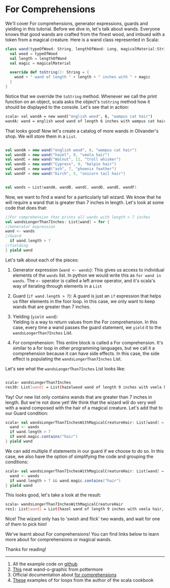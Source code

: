# For Comprehensions

We'll cover For comprehensions, generator expressions, guards and yielding in this tutorial. Before we dive in, let's talk about wands. Everyone knows that good wands are crafted from the finest wood, and imbued with a token from a magical creature. Here is a wand class represented in Scala:

```scala 
class wand(typeOfWood: String, lengthOfWand: Long, magicalMaterial:String) {
  val wood = typeOfWood
  val length = lengthOfWand
  val magic = magicalMaterial

  override def toString(): String = {
    wood + " wand of length " + length + " inches with " + magic
  }
}
```
Notice that we override the `toString` method. Whenever we call the print function on an object, scala asks the object's `toString` method how it should be displayed to the console. Let's see that in action: 

```sh 
scala> val wandA = new wand("english wood", 6, "wampus cat hair")
wandA: wand = english wood wand of length 6 inches with wampus cat hair
```

That looks good! Now let's create a catalog of more wands in Olivander's shop. We will store them in a `List`.

```scala

val wandA = new wand("english wood", 6, "wampus cat hair")
val wandB = new wand("hazel", 9, "veela hair")
val wandC = new wand("Walnut", 11, "troll whisker")
val wandD = new wand("Cypress", 9, "kelpie hair")
val wandE = new wand("ash", 7, "phoenix feather")
val wandF = new wand("birch", 5, "unicorn tail hair")


val wands = List(wandA, wandB, wandC, wandD, wandE, wandF)

```

Now, we want to find a wand for a particularly tall wizard. We know that he will require a wand that is greater than 7 inches in length. Let's look at some code that does that: 

```scala 
//For comprehension that prints all wands with length > 7 inches
val wandsLongerThan7Inches: List[wand] = for {
//Generator expression
wand <- wands
//Guard
  if wand.length > 7
//Yielding
} yield wand

```

Let's talk about each of the pieces: 

1. Generator expression (`wand <- wands`): 
This gives us access to individual elements of the `wands` list. In python we would write this as `for wand in wands`. The `<-` operator is called a left arrow operator, and it's scala's way of iterating through elements in a `List` 

2. Guard (`if wand.length > 7`):
A guard is just an `if` expression that helps us filter elements in the foor loop. In this case, we only want to keep wands that are greater than 7 inches.

3. Yielding (`yield wand`):  
Yielding is a way to return values from the For comprehension. In this case, every time a wand passes the guard statement, we `yield` it to the `wandsLongerThan7Inches` List. 

4. For comprehension: 
This entire block is called a For comprehension. It's similar to a for loop in other programming languages, but we call it a comprehension because it can have side effects. In this case, the side effect is populating the `wandsLongerThan7Inches` List. 


Let's see what the `wandsLongerThan7Inches` List looks like: 

```sh 

scala> wandsLongerThan7Inches
res30: List[wand] = List(hazelwood wand of length 9 inches with veela hair, Walnutwood wand of length 11 inches with troll whisker, Cypresswood wand of length 9 inches with kelpie hair)

```

Yay! Our new list only contains wands that are greater than 7 inches in length. But we're not done yet! We think that the wizard will do very well with a wand composed with the hair of a magical creature. Let's add that to our Guard condition: 

```scala 
scala> val wandsLongerThan7InchesWithMagicalCreatureHair: List[wand] = for {
  wand <- wands
  if wand.length > 7
  if wand.magic.contains("hair")
} yield wand
```
We can add multiple if statements in our guard if we choose to do so. In this case, we also have the option of simplifying the code and grouping the conditions: 

```scala 
scala> val wandsLongerThan7InchesWithMagicalCreatureHair: List[wand] = for {
  wand <- wands
  if wand.length > 7 && wand.magic.contains("hair")
} yield wand
```

This looks good, let's take a look at the result:

```sh
scala> wandsLongerThan7InchesWithMagicalCreatureHair
res1: List[wand] = List(hazel wand of length 9 inches with veela hair, Cypress wand of length 9 inches with kelpie hair)
```

Nice! The wizard only has to 'swish and flick' two wands, and wait for one of them to pick him! 

We've learnt about For comprehensions! You can find links below to learn more about for comprehensions or magical wands. 

Thanks for reading!
___

1. All the example code on [github](https://github.com/kamyashethia/ScalaForThePotterhead/blob/yield-keyword/ForComprehension.scala)
2. [This](https://www.pottermore.com/features/the-great-wand-o-graphic) neat wand-o-graphic from pottermore
3. Official documentation about [for comprehensions](https://docs.scala-lang.org/tour/for-comprehensions.html) 
4. [These](https://alvinalexander.com/scala/scala-for-loop-yield-examples-yield-tutorial) examples of for loops from the author of the scala cookbook


